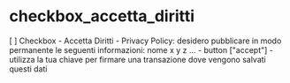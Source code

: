 # checkbox_accetta_diritti
[ ] Checkbox - Accetta Diritti - Privacy Policy: desidero pubblicare in modo permanente le seguenti informazioni: nome x y z ... - button ["accept"] - utilizza la tua chiave per firmare una transazione dove vengono salvati questi dati
